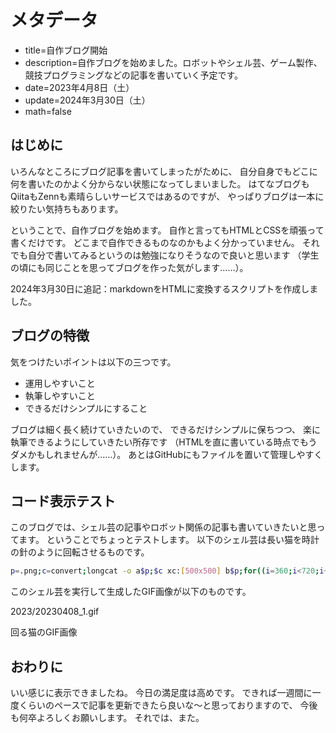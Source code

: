 # メタデータ
- title=自作ブログ開始
- description=自作ブログを始めました。ロボットやシェル芸、ゲーム製作、競技プログラミングなどの記事を書いていく予定です。
- date=2023年4月8日（土）
- update=2024年3月30日（土）
- math=false

## はじめに
いろんなところにブログ記事を書いてしまったがために、
自分自身でもどこに何を書いたのかよく分からない状態になってしまいました。
はてなブログもQiitaもZennも素晴らしいサービスではあるのですが、
やっぱりブログは一本に絞りたい気持ちもあります。

ということで、自作ブログを始めます。
自作と言ってもHTMLとCSSを頑張って書くだけです。
どこまで自作できるものなのかもよく分かっていません。
それでも自分で書いてみるというのは勉強になりそうなので良いと思います
（学生の頃にも同じことを思ってブログを作った気がします……）。

2024年3月30日に追記：markdownをHTMLに変換するスクリプトを作成しました。

## ブログの特徴
気をつけたいポイントは以下の三つです。

- 運用しやすいこと
- 執筆しやすいこと
- できるだけシンプルにすること

ブログは細く長く続けていきたいので、
できるだけシンプルに保ちつつ、
楽に執筆できるようにしていきたい所存です
（HTMLを直に書いている時点でもうダメかもしれませんが……）。
あとはGitHubにもファイルを置いて管理しやすくします。

## コード表示テスト
このブログでは、シェル芸の記事やロボット関係の記事も書いていきたいと思ってます。
ということでちょっとテストします。
以下のシェル芸は長い猫を時計の針のように回転させるものです。

```sh
p=.png;c=convert;longcat -o a$p;$c xc:[500x500] b$p;for((i=360;i<720;i+=10));do $c a$p -rotate +$i c$p;t=$(echo "($i-540)*3.14/180"|bc -l);$c b$p c$p -gravity center -geometry +$(echo "-99*s($t)"|bc -l)+$(echo "99*c($t)"|bc -l) -composite i$i$p;done; $c i*$p images/a.gif
```

このシェル芸を実行して生成したGIF画像が以下のものです。

2023/20230408_1.gif

回る猫のGIF画像

## おわりに
いい感じに表示できましたね。
今日の満足度は高めです。
できれば一週間に一度くらいのペースで記事を更新できたら良いな～と思っておりますので、
今後も何卒よろしくお願いします。
それでは、また。
